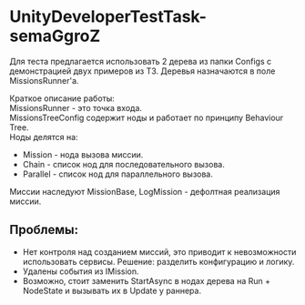 # UnityDeveloperTestTask-semaGgroZ

Для теста предлагается использовать 2 дерева из папки Configs с демонстрацией двух примеров из ТЗ. Деревья назначаются в поле MissionsRunner'а.  

Краткое описание работы:  
MissionsRunner - это точка входа.  
MissionsTreeConfig содержит ноды и работает по принципу Behaviour Tree.  
Ноды делятся на:  
- Mission - нода вызова миссии.  
- Chain - список нод для последовательного вызова.  
- Parallel - список нод для параллельного вызова.

Миссии наследуют MissionBase, LogMission - дефолтная реализация миссии.  

## Проблемы:
- Нет контроля над созданием миссий, это приводит к невозможности использовать сервисы. Решение: разделить конфигурацию и логику.  
- Удалены события из IMission.  
- Возможно, стоит заменить StartAsync в нодах дерева на Run + NodeState и вызывать их в Update у раннера.  
